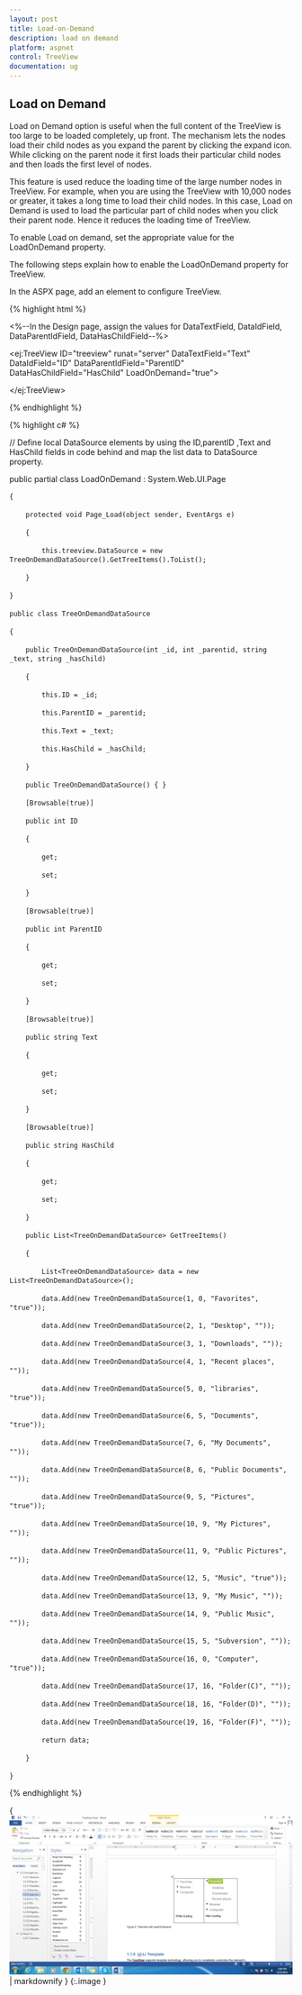 ```yaml
---
layout: post
title: Load-on-Demand
description: load on demand
platform: aspnet
control: TreeView
documentation: ug
---
```


## Load on Demand

Load on Demand option is useful when the full content of the TreeView is too large to be loaded completely, up front. The mechanism lets the nodes load their child nodes as you expand the parent by clicking the expand icon. While clicking on the parent node it first loads their particular child nodes and then loads the first level of nodes.

This feature is used reduce the loading time of the large number nodes in TreeView. For example, when you are using the TreeView with 10,000 nodes or greater, it takes a long time to load their child nodes. In this case, Load on Demand is used to load the particular part of child nodes when you click their parent node. Hence it reduces the loading time of TreeView.

To enable Load on demand, set the appropriate value for the LoadOnDemand property.

The following steps explain how to enable the LoadOnDemand property for TreeView.

In the ASPX page, add an element to configure TreeView.



{% highlight html %}

<%--In the Design page, assign the values for DataTextField, DataIdField, DataParentIdField, DataHasChildField--%>

<ej:TreeView ID="treeview" runat="server" DataTextField="Text" DataIdField="ID" DataParentIdField="ParentID" DataHasChildField="HasChild" LoadOnDemand="true">

</ej:TreeView>



{% endhighlight %}



{% highlight c# %}

// Define local DataSource elements by using the ID,parentID ,Text and HasChild fields in code behind and map the list data to DataSource property.

public partial class LoadOnDemand : System.Web.UI.Page

    {

        protected void Page_Load(object sender, EventArgs e)

        {

            this.treeview.DataSource = new TreeOnDemandDataSource().GetTreeItems().ToList();

        }

    }

    public class TreeOnDemandDataSource

    {

        public TreeOnDemandDataSource(int _id, int _parentid, string _text, string _hasChild)

        {

            this.ID = _id;

            this.ParentID = _parentid;

            this.Text = _text;

            this.HasChild = _hasChild;

        }

        public TreeOnDemandDataSource() { }

        [Browsable(true)]

        public int ID

        {

            get;

            set;

        }

        [Browsable(true)]

        public int ParentID

        {

            get;

            set;

        }

        [Browsable(true)]

        public string Text

        {

            get;

            set;

        }

        [Browsable(true)]

        public string HasChild

        {

            get;

            set;

        }

        public List<TreeOnDemandDataSource> GetTreeItems()

        {

            List<TreeOnDemandDataSource> data = new List<TreeOnDemandDataSource>();

            data.Add(new TreeOnDemandDataSource(1, 0, "Favorites", "true"));

            data.Add(new TreeOnDemandDataSource(2, 1, "Desktop", ""));

            data.Add(new TreeOnDemandDataSource(3, 1, "Downloads", ""));

            data.Add(new TreeOnDemandDataSource(4, 1, "Recent places", ""));

            data.Add(new TreeOnDemandDataSource(5, 0, "libraries", "true"));

            data.Add(new TreeOnDemandDataSource(6, 5, "Documents", "true"));

            data.Add(new TreeOnDemandDataSource(7, 6, "My Documents", ""));

            data.Add(new TreeOnDemandDataSource(8, 6, "Public Documents", ""));

            data.Add(new TreeOnDemandDataSource(9, 5, "Pictures", "true"));

            data.Add(new TreeOnDemandDataSource(10, 9, "My Pictures", ""));

            data.Add(new TreeOnDemandDataSource(11, 9, "Public Pictures", ""));

            data.Add(new TreeOnDemandDataSource(12, 5, "Music", "true"));

            data.Add(new TreeOnDemandDataSource(13, 9, "My Music", ""));

            data.Add(new TreeOnDemandDataSource(14, 9, "Public Music", ""));

            data.Add(new TreeOnDemandDataSource(15, 5, "Subversion", ""));

            data.Add(new TreeOnDemandDataSource(16, 0, "Computer", "true"));

            data.Add(new TreeOnDemandDataSource(17, 16, "Folder(C)", ""));

            data.Add(new TreeOnDemandDataSource(18, 16, "Folder(D)", ""));

            data.Add(new TreeOnDemandDataSource(19, 16, "Folder(F)", ""));

            return data;

        }

    }



{% endhighlight %}



{ ![](Load-on-Demand_images/Load-on-Demand_img1.png) | markdownify }
{:.image }


